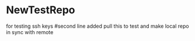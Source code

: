 # NewTestRepo
for testing ssh keys
#second line added
pull this to test and make local repo in sync with remote
